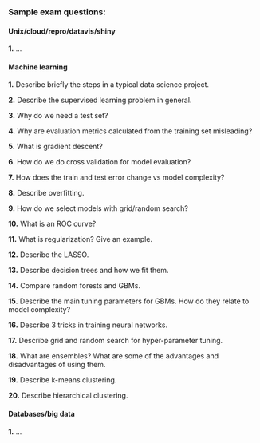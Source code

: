
### Sample exam questions:


#### Unix/cloud/repro/datavis/shiny

**1.** ...


#### Machine learning

**1.** Describe briefly the steps in a typical data science project.

**2.** Describe the supervised learning problem in general.

**3.** Why do we need a test set? 

**4.** Why are evaluation metrics calculated from the training set misleading?

**5.** What is gradient descent?

**6.** How do we do cross validation for model evaluation?

**7.** How does the train and test error change vs model complexity?

**8.** Describe overfitting.

**9.** How do we select models with grid/random search?

**10.** What is an ROC curve?

**11.** What is regularization? Give an example.

**12.** Describe the LASSO.

**13.** Describe decision trees and how we fit them.

**14.** Compare random forests and GBMs.

**15.** Describe the main tuning parameters for GBMs. How do they relate to model complexity?

**16.** Describe 3 tricks in training neural networks. 

**17.** Describe grid and random search for hyper-parameter tuning.

**18.** What are ensembles? What are some of the advantages and disadvantages of using them.

**19.** Describe k-means clustering.

**20.** Describe hierarchical clustering.


#### Databases/big data

**1.** ...


